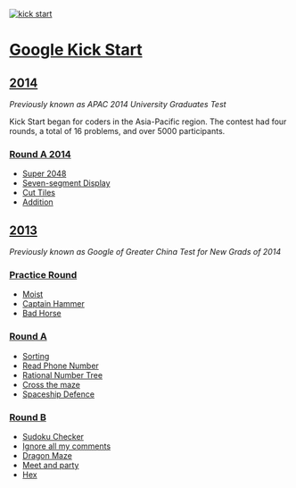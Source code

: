 [![kick start](https://media.geeksforgeeks.org/wp-content/cdn-uploads/20200908225219/What-is-Google-Kick-Start-Important-Dates-Eligibility-Contest-Details.png)](https://g.co/kickstart)

# [Google Kick Start](https://codingcompetitions.withgoogle.com/kickstart)

## [2014](/2014)

_Previously known as APAC 2014 University Graduates Test_

Kick Start began for coders in the Asia-Pacific region. The contest had four rounds, a total of 16 problems, and over 5000 participants.

### [Round A 2014](/2014/Round%20A%202014)

* [Super 2048](/2014/Round%20A%202014/Super%202048)
* [Seven-segment Display](/2014/Round%20A%202014/Seven-segment%20Display)
* [Cut Tiles](/2014/Round%20A%202014/Cut%20Tiles)
* [Addition](/2014/Round%20A%202014/Addition)

## [2013](/2013)

_Previously known as Google of Greater China Test for New Grads of 2014_

### [Practice Round](/2013/Practice%20Round%202013)

* [Moist](/2013/Practice%20Round%202013/Moist)
* [Captain Hammer](2013/Practice%20Round%202013/Captain%20Hammer)
* [Bad Horse](2013/Practice%20Round%202013/Bad%20Horse)

### [Round A](/2013/Round%20A%202013)

* [Sorting](/2013/Round%20A%202013/Sorting)
* [Read Phone Number](/2013/Round%20A%202013/Read%20Phone%20Number)
* [Rational Number Tree](/2013/Round%20A%202013/Rational%20Number%20Tree)
* [Cross the maze](/2013/Round%20A%202013/Cross%20the%20maze)
* [Spaceship Defence](/2013/Round%20A%202013/Spaceship%20Defence)

### [Round B](/2013/Round%20B%202013)

* [Sudoku Checker](/2013/Round%20B%202013/Sudoku%20Checker)
* [Ignore all my comments](/2013/Round%20B%202013/Ignore%20all%20my%20comments)
* [Dragon Maze](/2013/Round%20B%202013/Dragon%20Maze)
* [Meet and party](/2013/Round%20B%202013/Meet%20and%20party)
* [Hex](/2013/Round%20B%202013/Hex)